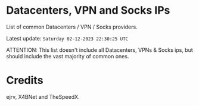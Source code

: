 # Datacenters, VPN and Socks IPs
 
List of common Datacenters / VPN / Socks providers. 

Latest update: `Saturday 02-12-2023 22:30:25 UTC` 

ATTENTION: This list doesn't include all Datacenters, VPNs & Socks ips, 
but should include the vast majority of common ones.

# Credits
ejrv, X4BNet and TheSpeedX.
